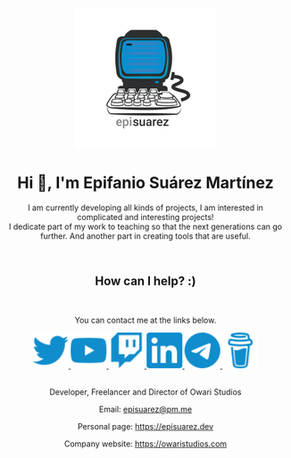 <div align="center">
   <picture>
      <source type="image/webp" srcset="img\logos\logo.webp" width="256">
      <img alt="logo" src="img\logos\logo.png" width="256">
   </picture>

   <h1>Hi 👋, I'm Epifanio Suárez Martínez</h1>
   <p>I am currently developing all kinds of projects, I am interested in complicated and interesting projects!<br>I dedicate part of my work to teaching so that the next generations can go further. And another part in creating tools that are useful.</p>

   <br>
   <h2>How can I help? :)</h2>
   <br>

   <p>You can contact me at the links below.</>

   <br>

   <div class="social">
      <a href="https://twitter.com/episuarez" target="_blank" title="¡Sigueme en Twitter!" rel="noreferrer noopener">
         <img alt="Twitter" width="64px" style="fill: #FFF;" src="img\icons\twitter.svg">
      </a>
      <a href="https://www.youtube.com/channel/UCBVgB6oZq5WqWh1NJSSWGZw" target="_blank" title="¡Visualiza mis videos!"
         rel="noreferrer noopener">
         <img alt="YouTube" width="64px" src="img\icons\youtube.svg">
      </a>
      <a href="https://www.twitch.tv/episuarez" target="_blank" title="¡No te pierdas mis retrasmisiones!"
         rel="noreferrer noopener">
         <img alt="Twitch" width="64px" src="img\icons\twitch.svg">
      </a>
      <a href="https://www.linkedin.com/in/episuarez" target="_blank" title="¡Contacta laboralmente conmigo!"
         rel="noreferrer noopener">
         <img alt="LinkedIn" width="64px" src="img\icons\linkedin.svg">
      </a>
      <a href="https://t.me/episuarez" target="_blank" title="¡Charlemos!" rel="noreferrer noopener">
         <img alt="Telegram" width="64px" src="img\icons\telegram.svg">
      </a>
      <a href="https://www.buymeacoffee.com/episuarez" target="_blank" title="¿Quieres apoyarme?"
         rel="noreferrer noopener">
         <img alt="Buy me a coffee" width="64px" src="img\icons\buymeacoffee.svg">
      </a>
   </div>

   <br>

   
   Developer, Freelancer and Director of Owari Studios

   Email: <a href="mailto:episuarez@pm.me">episuarez@pm.me</a>

   Personal page: <a href="https://episuarez.dev">https://episuarez.dev</a>

   Company website: <a href="https://owaristudios.com">https://owaristudios.com</a>

</div>
